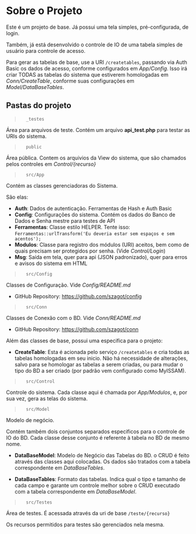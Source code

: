 # Sobre o Projeto

Este é um projeto de base. Já possui uma tela simples, pré-configurada, de login.

Também, já está desenvolvido o controle de IO de uma tabela simples de usuário para controle de acesso.

Para gerar as tabelas de base, use a URI `/createtables`, passando via Auth Basic os dados de acesso, conforme configurados em _App/Config_. Isso irá criar TODAS as tabelas do sistema que estiverem homologadas em _Conn/CreateTable_, conforme suas configurações em _Model/DataBaseTables_.


## Pastas do projeto

>       _testes

Área para arquivos de teste. Contém um arquivo **api_test.php** para testar as URIs do sistema.

>       public

Área pública. Contem os arquivios da View do sistema, que são chamados pelos controles em _Control/{recurso}_

>       src/App

Contém as classes gerenciadoras do Sistema.

São elas:

- **Auth**: Dados de autenticação. Ferramentas de Hash e Auth Basic
- **Config**: Configurações do sistema. Contém os dados do Banco de Dados e Senha mestre para testes de API
- **Ferramentas**: Classe estilo HELPER. Tente isso: `Ferramentas::urlTransform('Eu deveria estar sem espaços e sem acentos');`
- **Modulos**: Classe para registro dos módulos (URI) aceitos, bem como de quais precisam ser protegidos por senha. (Vide _Control/Login_)
- **Msg**: Saída em tela, quer para api (JSON padronizado), quer para erros e avisos do sistema em HTML

>       src/Config

Classes de Configuração. Vide _Config/README.md_

- GitHub Repository: https://github.com/szagot/config

>       src/Conn

Classes de Conexão com o BD. Vide _Conn/README.md_

- GitHub Repository: https://github.com/szagot/conn

Além das classes de base, possui uma especifica para o projeto:

- **CreateTable**: Esta é acionada pelo serviço `/createtables` e cria todas as tabelas homologadas em seu inicio. Não há necessidade de alterações, salvo para se homologar as tabelas a serem criadas, ou para mudar o tipo do BD a ser criado (por padrão vem configurado como MyISSAM).

>       src/Control

Controle do sistema. Cada classe aqui é chamada por _App/Modulos_, e, por sua vez, gera as telas do sistema.

>       src/Model

Modelo de negócio.

Contém também dois conjuntos separados especificos para o controle de IO do BD. Cada classe desse conjunto é referente à tabela no BD de mesmo nome.

- **DataBaseModel**: Modelo de Negócio das Tabelas do BD. o CRUD é feito através das classes aqui colocadas. Os dados são tratados com a tabela correspondente em _DataBaseTables_.

- **DataBaseTables**: Formato das tabelas. Indica qual o tipo e tamanho de cada campo e garante um controle melhor sobre o CRUD executado com a tabela correspondente em _DataBaseModel_.

>       src/Testes

Área de testes. É acessada através da uri de base `/teste/{recurso}`

Os recursos permitidos para testes são gerenciados nela mesma.
